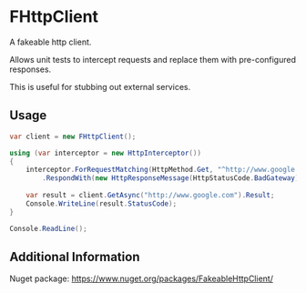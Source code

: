 # FHttpClient

A fakeable http client.  

Allows unit tests to intercept requests and replace them with pre-configured responses.  

This is useful for stubbing out external services.

## Usage 
```c#
var client = new FHttpClient();

using (var interceptor = new HttpInterceptor())
{
    interceptor.ForRequestMatching(HttpMethod.Get, "^http://www.google.com/$")
        .RespondWith(new HttpResponseMessage(HttpStatusCode.BadGateway));
    
    var result = client.GetAsync("http://www.google.com").Result;
    Console.WriteLine(result.StatusCode);
}

Console.ReadLine();
```

## Additional Information

Nuget package:
https://www.nuget.org/packages/FakeableHttpClient/
